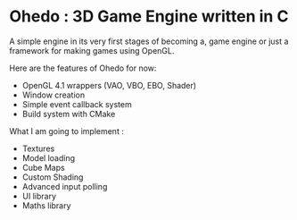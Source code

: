 # Ohedo : 3D Game Engine written in C

A simple engine in its very first stages of becoming a, game engine or just a framework for making games using OpenGL.

Here are the features of Ohedo for now:

- OpenGL 4.1 wrappers (VAO, VBO, EBO, Shader)
- Window creation
- Simple event callback system
- Build system with CMake
  
What I am going to implement :
- Textures
- Model loading
- Cube Maps
- Custom Shading
- Advanced input polling
- UI library
- Maths library